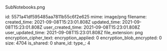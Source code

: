 SubNotebooks.png

id: 5571a41df595485aa7811b55c6f2e625
mime: image/png
filename: 
created_time: 2021-09-08T15:23:01.808Z
updated_time: 2021-09-08T15:23:01.808Z
user_created_time: 2021-09-08T15:23:01.808Z
user_updated_time: 2021-09-08T15:23:01.808Z
file_extension: png
encryption_cipher_text: 
encryption_applied: 0
encryption_blob_encrypted: 0
size: 4704
is_shared: 0
share_id: 
type_: 4
